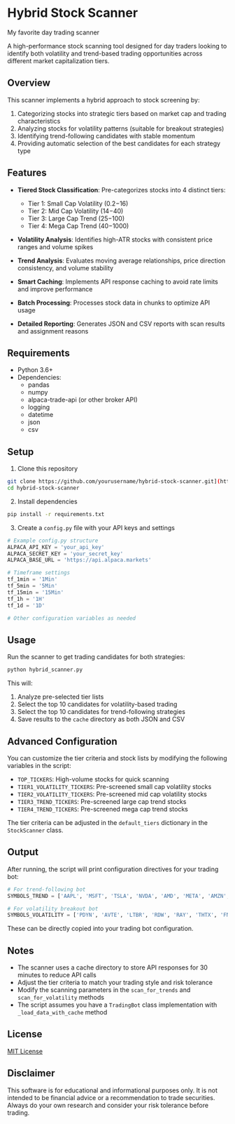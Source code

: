 # Hybrid Stock Scanner
My favorite day trading scanner


A high-performance stock scanning tool designed for day traders looking to identify both volatility and trend-based trading opportunities across different market capitalization tiers.

## Overview

This scanner implements a hybrid approach to stock screening by:

1. Categorizing stocks into strategic tiers based on market cap and trading characteristics
2. Analyzing stocks for volatility patterns (suitable for breakout strategies)
3. Identifying trend-following candidates with stable momentum
4. Providing automatic selection of the best candidates for each strategy type

## Features

- **Tiered Stock Classification**: Pre-categorizes stocks into 4 distinct tiers:
  - Tier 1: Small Cap Volatility ($0.2-$16)
  - Tier 2: Mid Cap Volatility ($14-$40)
  - Tier 3: Large Cap Trend ($25-$100)
  - Tier 4: Mega Cap Trend ($40-$1000)

- **Volatility Analysis**: Identifies high-ATR stocks with consistent price ranges and volume spikes

- **Trend Analysis**: Evaluates moving average relationships, price direction consistency, and volume stability

- **Smart Caching**: Implements API response caching to avoid rate limits and improve performance

- **Batch Processing**: Processes stock data in chunks to optimize API usage

- **Detailed Reporting**: Generates JSON and CSV reports with scan results and assignment reasons

## Requirements

- Python 3.6+
- Dependencies:
  - pandas
  - numpy
  - alpaca-trade-api (or other broker API)
  - logging
  - datetime
  - json
  - csv

## Setup

1. Clone this repository
```bash
git clone https://github.com/yourusername/hybrid-stock-scanner.git](https://github.com/AngelaGibson1/day_trading_scanner
cd hybrid-stock-scanner
```

2. Install dependencies
```bash
pip install -r requirements.txt
```

3. Create a `config.py` file with your API keys and settings
```python
# Example config.py structure
ALPACA_API_KEY = 'your_api_key'
ALPACA_SECRET_KEY = 'your_secret_key'
ALPACA_BASE_URL = 'https://api.alpaca.markets'

# Timeframe settings
tf_1min = '1Min'  
tf_5min = '5Min'
tf_15min = '15Min'
tf_1h = '1H'
tf_1d = '1D'

# Other configuration variables as needed
```

## Usage

Run the scanner to get trading candidates for both strategies:

```bash
python hybrid_scanner.py
```

This will:
1. Analyze pre-selected tier lists
2. Select the top 10 candidates for volatility-based trading
3. Select the top 10 candidates for trend-following strategies
4. Save results to the `cache` directory as both JSON and CSV

## Advanced Configuration

You can customize the tier criteria and stock lists by modifying the following variables in the script:

- `TOP_TICKERS`: High-volume stocks for quick scanning
- `TIER1_VOLATILITY_TICKERS`: Pre-screened small cap volatility stocks
- `TIER2_VOLATILITY_TICKERS`: Pre-screened mid cap volatility stocks
- `TIER3_TREND_TICKERS`: Pre-screened large cap trend stocks
- `TIER4_TREND_TICKERS`: Pre-screened mega cap trend stocks

The tier criteria can be adjusted in the `default_tiers` dictionary in the `StockScanner` class.

## Output

After running, the script will print configuration directives for your trading bot:

```python
# For trend-following bot
SYMBOLS_TREND = ['AAPL', 'MSFT', 'TSLA', 'NVDA', 'AMD', 'META', 'AMZN', 'SPY', 'GOOG', 'NFLX']

# For volatility breakout bot
SYMBOLS_VOLATILITY = ['PDYN', 'AVTE', 'LTBR', 'RDW', 'RAY', 'THTX', 'FNA', 'BLBX', 'AAOI', 'XLO']
```

These can be directly copied into your trading bot configuration.

## Notes

- The scanner uses a cache directory to store API responses for 30 minutes to reduce API calls
- Adjust the tier criteria to match your trading style and risk tolerance
- Modify the scanning parameters in the `scan_for_trends` and `scan_for_volatility` methods
- The script assumes you have a `TradingBot` class implementation with `_load_data_with_cache` method

## License

[MIT License](LICENSE)

## Disclaimer

This software is for educational and informational purposes only. It is not intended to be financial advice or a recommendation to trade securities. Always do your own research and consider your risk tolerance before trading.
